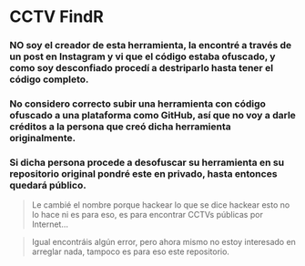 # CCTV FindR
### NO soy el creador de esta herramienta, la encontré a través de un post en Instagram y vi que el código estaba ofuscado, y como soy desconfiado procedí a destriparlo hasta tener el código completo.
### No considero correcto subir una herramienta con código ofuscado a una plataforma como GitHub, así que no voy a darle créditos a la persona que creó dicha herramienta originalmente.
### Si dicha persona procede a desofuscar su herramienta en su repositorio original pondré este en privado, hasta entonces quedará público.

> Le cambié el nombre porque hackear lo que se dice hackear esto no lo hace ni es para eso, es para encontrar CCTVs públicas por Internet...

> Igual encontráis algún error, pero ahora mismo no estoy interesado en arreglar nada, tampoco es para eso este repositorio.
